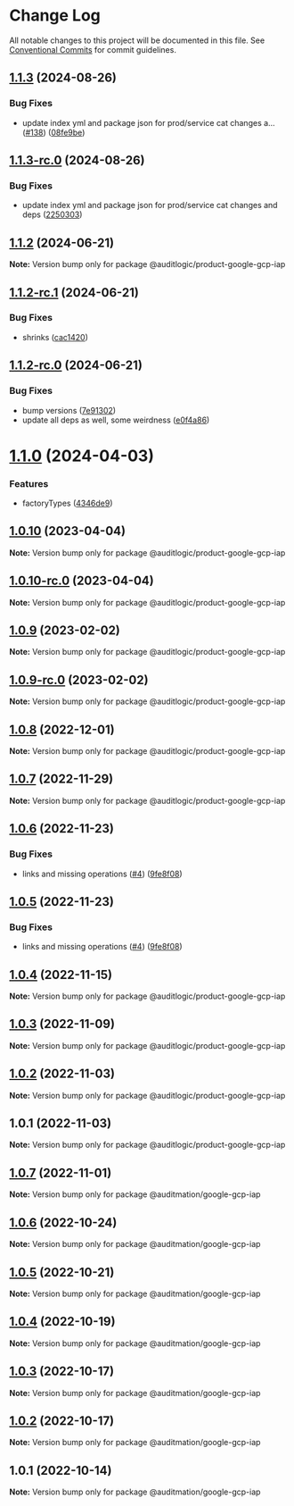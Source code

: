 # Change Log

All notable changes to this project will be documented in this file.
See [Conventional Commits](https://conventionalcommits.org) for commit guidelines.

## [1.1.3](https://github.com/auditlogic/product/compare/@auditlogic/product-google-gcp-iap@1.1.2...@auditlogic/product-google-gcp-iap@1.1.3) (2024-08-26)


### Bug Fixes

* update index yml and package json for prod/service cat changes a… ([#138](https://github.com/auditlogic/product/issues/138)) ([08fe9be](https://github.com/auditlogic/product/commit/08fe9beb1c8457462a19bc69caa02e6212d97e1a))





## [1.1.3-rc.0](https://github.com/auditlogic/product/compare/@auditlogic/product-google-gcp-iap@1.1.2...@auditlogic/product-google-gcp-iap@1.1.3-rc.0) (2024-08-26)


### Bug Fixes

* update index yml and package json for prod/service cat changes and deps ([2250303](https://github.com/auditlogic/product/commit/225030363a363608240135b7ebed386b28f01e4b))





## [1.1.2](https://github.com/auditlogic/product/compare/@auditlogic/product-google-gcp-iap@1.1.2-rc.1...@auditlogic/product-google-gcp-iap@1.1.2) (2024-06-21)

**Note:** Version bump only for package @auditlogic/product-google-gcp-iap





## [1.1.2-rc.1](https://github.com/auditlogic/product/compare/@auditlogic/product-google-gcp-iap@1.1.2-rc.0...@auditlogic/product-google-gcp-iap@1.1.2-rc.1) (2024-06-21)


### Bug Fixes

* shrinks ([cac1420](https://github.com/auditlogic/product/commit/cac14200fefcd8183ab69fe89a47bd3f70f563e9))





## [1.1.2-rc.0](https://github.com/auditlogic/product/compare/@auditlogic/product-google-gcp-iap@1.1.0...@auditlogic/product-google-gcp-iap@1.1.2-rc.0) (2024-06-21)


### Bug Fixes

* bump versions ([7e91302](https://github.com/auditlogic/product/commit/7e913023b8b312150ed7762c32fbbe616be71de5))
* update all deps as well, some weirdness ([e0f4a86](https://github.com/auditlogic/product/commit/e0f4a864714e2d3de6bbf3da014d5312fe53be2f))





# [1.1.0](https://github.com/auditlogic/product/compare/@auditlogic/product-google-gcp-iap@1.0.10...@auditlogic/product-google-gcp-iap@1.1.0) (2024-04-03)


### Features

* factoryTypes ([4346de9](https://github.com/auditlogic/product/commit/4346de92693aee892fccf725338ffc7b80ab182b))





## [1.0.10](https://github.com/auditlogic/product/compare/@auditlogic/product-google-gcp-iap@1.0.9...@auditlogic/product-google-gcp-iap@1.0.10) (2023-04-04)

**Note:** Version bump only for package @auditlogic/product-google-gcp-iap





## [1.0.10-rc.0](https://github.com/auditlogic/product/compare/@auditlogic/product-google-gcp-iap@1.0.9...@auditlogic/product-google-gcp-iap@1.0.10-rc.0) (2023-04-04)

**Note:** Version bump only for package @auditlogic/product-google-gcp-iap





## [1.0.9](https://github.com/auditlogic/product/compare/@auditlogic/product-google-gcp-iap@1.0.8...@auditlogic/product-google-gcp-iap@1.0.9) (2023-02-02)

**Note:** Version bump only for package @auditlogic/product-google-gcp-iap





## [1.0.9-rc.0](https://github.com/auditlogic/product/compare/@auditlogic/product-google-gcp-iap@1.0.8...@auditlogic/product-google-gcp-iap@1.0.9-rc.0) (2023-02-02)

**Note:** Version bump only for package @auditlogic/product-google-gcp-iap





## [1.0.8](https://github.com/auditlogic/product/compare/@auditlogic/product-google-gcp-iap@1.0.7...@auditlogic/product-google-gcp-iap@1.0.8) (2022-12-01)

**Note:** Version bump only for package @auditlogic/product-google-gcp-iap





## [1.0.7](https://github.com/auditlogic/product/compare/@auditlogic/product-google-gcp-iap@1.0.6...@auditlogic/product-google-gcp-iap@1.0.7) (2022-11-29)

**Note:** Version bump only for package @auditlogic/product-google-gcp-iap





## [1.0.6](https://github.com/auditlogic/product/compare/@auditlogic/product-google-gcp-iap@1.0.4...@auditlogic/product-google-gcp-iap@1.0.6) (2022-11-23)


### Bug Fixes

* links and missing operations ([#4](https://github.com/auditlogic/product/issues/4)) ([9fe8f08](https://github.com/auditlogic/product/commit/9fe8f08fe7c57fdb79f991ac35bd6ac2e7dcad38))





## [1.0.5](https://github.com/auditlogic/product/compare/@auditlogic/product-google-gcp-iap@1.0.4...@auditlogic/product-google-gcp-iap@1.0.5) (2022-11-23)


### Bug Fixes

* links and missing operations ([#4](https://github.com/auditlogic/product/issues/4)) ([9fe8f08](https://github.com/auditlogic/product/commit/9fe8f08fe7c57fdb79f991ac35bd6ac2e7dcad38))





## [1.0.4](https://github.com/auditlogic/product/compare/@auditlogic/product-google-gcp-iap@1.0.3...@auditlogic/product-google-gcp-iap@1.0.4) (2022-11-15)

**Note:** Version bump only for package @auditlogic/product-google-gcp-iap





## [1.0.3](https://github.com/auditlogic/product/compare/@auditlogic/product-google-gcp-iap@1.0.2...@auditlogic/product-google-gcp-iap@1.0.3) (2022-11-09)

**Note:** Version bump only for package @auditlogic/product-google-gcp-iap





## [1.0.2](https://github.com/auditlogic/product/compare/@auditlogic/product-google-gcp-iap@1.0.1...@auditlogic/product-google-gcp-iap@1.0.2) (2022-11-03)

**Note:** Version bump only for package @auditlogic/product-google-gcp-iap





## 1.0.1 (2022-11-03)

**Note:** Version bump only for package @auditlogic/product-google-gcp-iap





## [1.0.7](https://github.com/auditmation/store-content/compare/@auditmation/google-gcp-iap@1.0.6...@auditmation/google-gcp-iap@1.0.7) (2022-11-01)

**Note:** Version bump only for package @auditmation/google-gcp-iap





## [1.0.6](https://github.com/auditmation/store-content/compare/@auditmation/google-gcp-iap@1.0.5...@auditmation/google-gcp-iap@1.0.6) (2022-10-24)

**Note:** Version bump only for package @auditmation/google-gcp-iap





## [1.0.5](https://github.com/auditmation/store-content/compare/@auditmation/google-gcp-iap@1.0.4...@auditmation/google-gcp-iap@1.0.5) (2022-10-21)

**Note:** Version bump only for package @auditmation/google-gcp-iap





## [1.0.4](https://github.com/auditmation/store-content/compare/@auditmation/google-gcp-iap@1.0.3...@auditmation/google-gcp-iap@1.0.4) (2022-10-19)

**Note:** Version bump only for package @auditmation/google-gcp-iap





## [1.0.3](https://github.com/auditmation/store-content/compare/@auditmation/google-gcp-iap@1.0.2...@auditmation/google-gcp-iap@1.0.3) (2022-10-17)

**Note:** Version bump only for package @auditmation/google-gcp-iap





## [1.0.2](https://github.com/auditmation/store-content/compare/@auditmation/google-gcp-iap@1.0.1...@auditmation/google-gcp-iap@1.0.2) (2022-10-17)

**Note:** Version bump only for package @auditmation/google-gcp-iap





## 1.0.1 (2022-10-14)

**Note:** Version bump only for package @auditmation/google-gcp-iap
